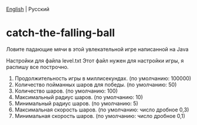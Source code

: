 [English](README.md) | Русский
# catch-the-falling-ball
Ловите падающие мячи в этой увлекательной игре написанной на Java

Настройки для файла level.txt
Этот файл нужен для настройки игры, я распишу все построчно.
1. Продолжительность игры в миллисекундах. (по умолчанию: 100000)
2. Количество пойманных шаров для победы. (по умолчанию: 50)
3. Количество шаров. (по умолчанию: 100)
4. Максимальный радиус шаров. (по умолчанию: 10)
5. Минимальный радиус шаров. (по умолчанию: 5)
6. Максимальная скорость шаров. (по умолчанию: число дробное 0,3)
7. Минимальная скорость шаров. (по умолчанию: число дробное 0,1)
